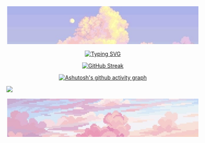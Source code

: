 <div align="center">
  <img src="assets/IMG_5793.jpg" alt="Your Image Description" width="500"/>
</div>

<!-- Animated Text in README.md -->
<div align="center">
  
  <a href="#"><img src="https://readme-typing-svg.herokuapp.com?font=Fira+Code&duration=3000&pause=1000&color=00FF00&center=true&vCenter=true&width=435&lines=I%27m+a+junior+AI+scientist" alt="Typing SVG" /></a>
</div>


<div align="center">
  
  [![GitHub Streak](https://streak-stats.demolab.com?user=VivienneForReal&theme=cobalt)](https://git.io/streak-stats)
  
  [![Ashutosh's github activity graph](https://github-readme-activity-graph.vercel.app/graph?username=VivienneForReal&theme=default)](https://github.com/ashutosh00710/github-readme-activity-graph)
  
</div>

![](https://api.visitorbadge.io/api/VisitorHit?user=VivienneForReal&repo=github-visitors-badge&countColor=%23FFB6C1)

<div align="center">
  <img src="assets/IMG_5792.jpg" alt="Your Image Description" width="500"/>
</div>